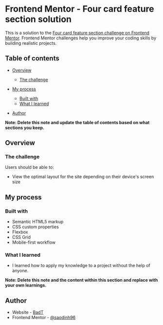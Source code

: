 # Frontend Mentor - Four card feature section solution

This is a solution to the [Four card feature section challenge on Frontend Mentor](https://www.frontendmentor.io/challenges/four-card-feature-section-weK1eFYK). Frontend Mentor challenges help you improve your coding skills by building realistic projects.

## Table of contents

-   [Overview](#overview)

    -   [The challenge](#the-challenge)

-   [My process](#my-process)

    -   [Built with](#built-with)
    -   [What I learned](#what-i-learned)

-   [Author](#author)

**Note: Delete this note and update the table of contents based on what sections you keep.**

## Overview

### The challenge

Users should be able to:

-   View the optimal layout for the site depending on their device's screen size

## My process

### Built with

-   Semantic HTML5 markup
-   CSS custom properties
-   Flexbox
-   CSS Grid
-   Mobile-first workflow

### What I learned

-   I learned how to apply my knowledge to a project without the help of anyone.

**Note: Delete this note and the content within this section and replace with your own learnings.**

## Author

-   Website - [BadT](https://www.your-site.com)
-   Frontend Mentor - [@saodinh96](https://www.frontendmentor.io/profile/yourusername)
